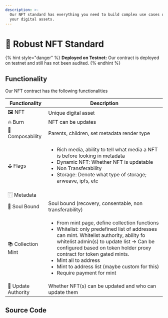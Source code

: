 ```yaml
---
description: >-
  Our NFT standard has everything you need to build complex use cases on top of
  your digital assets.
---
```


# 📝 Robust NFT Standard



{% hint style="danger" %}
&#x20;**Deployed on Testnet:** Our contract is deployed on testnet and still has not been audited.&#x20;
{% endhint %}

## Functionality

Our NFT contract has the following functionalities

| Functionality       | Description                                                                                                                                                                                                                                                                                                                                                                                        |
| ------------------- | -------------------------------------------------------------------------------------------------------------------------------------------------------------------------------------------------------------------------------------------------------------------------------------------------------------------------------------------------------------------------------------------------- |
| 🖼️ NFT             | Unique digital asset                                                                                                                                                                                                                                                                                                                                                                               |
| 🔥 Burn             | NFT can be updates                                                                                                                                                                                                                                                                                                                                                                                 |
| 🧩  Composability   | Parents, children, set metadata render type                                                                                                                                                                                                                                                                                                                                                        |
| ⛳️ Flags            | <ul><li>Rich media, ability to tell what media a NFT is before looking in metadata</li><li>Dynamic NFT: Whether NFT is updatable</li><li>Non Transferability</li><li>Storage: Denote what type of storage; arweave, ipfs, etc</li></ul>                                                                                                                                                            |
| ⿵ Metadata          |                                                                                                                                                                                                                                                                                                                                                                                                    |
| 🔐 Soul Bound       | Soul bound (recovery, consentable, non transferability)                                                                                                                                                                                                                                                                                                                                            |
| 📚 Collection Mint  | <ul><li>From mint page, define collection functions </li><li>Whitelist: only predefined list of addresses can mint. Whitelist authority, ability fo whitelist admin(s) to update list -> Can be configured based on token holder proxy contract for token gated mints.</li><li>Mint all to address</li><li>Mint to address list (maybe custom for this)</li><li>Require payment for mint</li></ul> |
| 🪪 Update Authority | Whether NFT(s) can be updated and who can update them                                                                                                                                                                                                                                                                                                                                              |

## Source Code

